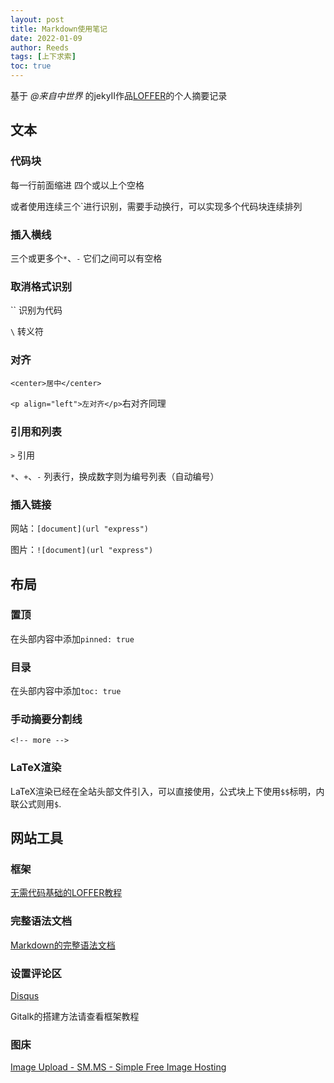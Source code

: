 ```yaml
---
layout: post
title: Markdown使用笔记
date: 2022-01-09
author: Reeds
tags: [上下求索]
toc: true
---
```




基于 *@来自中世界* 的jekyII作品[LOFFER](https://fromendworld.github.io/LOFFER/ "LOOFER：一个可以fork的博客")的个人摘要记录

<!-- more -->

## 文本

### 代码块

每一行前面缩进  四个或以上个空格

或者使用连续三个`进行识别，需要手动换行，可以实现多个代码块连续排列

### 插入横线

三个或更多个`*`、`-` 它们之间可以有空格

### 取消格式识别

\`` 识别为代码

`\`  转义符

### 对齐

 `<center>居中</center>`

`<p align="left">左对齐</p>`右对齐同理

### 引用和列表

`>` 引用

`*`、`+`、`-`  列表行，换成数字则为编号列表（自动编号）

### 插入链接

网站：`[document](url "express")`

图片：`![document](url "express")`

  

## 布局

### 置顶

在头部内容中添加`pinned: true`

### 目录

在头部内容中添加`toc: true`

### 手动摘要分割线

`<!-- more -->`

### LaTeX渲染

LaTeX渲染已经在全站头部文件引入，可以直接使用，公式块上下使用`$$`标明，内联公式则用`$`. 

  

## 网站工具

### 框架

[无需代码基础的LOFFER教程](https://fromendworld.github.io/LOFFER/document/)

### 完整语法文档

[Markdown的完整语法文档](https://daringfireball.net/projects/markdown/syntax)

### 设置评论区

[Disqus](https://disqus.com/)

Gitalk的搭建方法请查看框架教程

### 图床

[Image Upload - SM.MS - Simple Free Image Hosting](https://sm.ms/)

